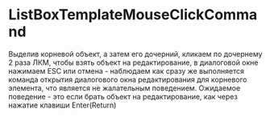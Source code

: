 # ListBoxTemplateMouseClickCommand
Выделив корневой объект, а затем его дочерний, кликаем по дочернему 2 раза ЛКМ, чтобы взять объект на редактирование, в диалоговой окне нажимаем ESC или отмена - наблюдаем как сразу же выполняется команда открытия диалогового окна редактирования для корневого элемента, что является не жалательным поведением. Ожидаемое поведение - это если брать объект на редактирование, как через нажатие клавиши Enter(Return)
